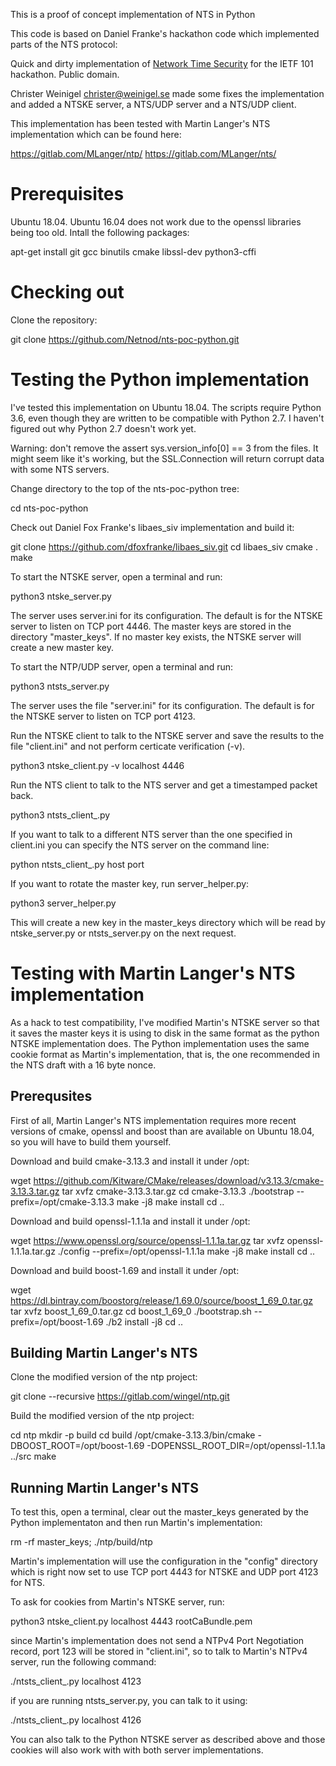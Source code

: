 This is a proof of concept implementation of NTS in Python

This code is based on Daniel Franke's hackathon code which implemented
parts of the NTS protocol:

Quick and dirty implementation of [Network Time
Security](https://github.com/dfoxfranke/nts) for the IETF 101
hackathon. Public domain.

Christer Weinigel <christer@weinigel.se> made some fixes the
implementation and added a NTSKE server, a NTS/UDP server and a
NTS/UDP client.

This implementation has been tested with Martin Langer's NTS
implementation which can be found here:

 https://gitlab.com/MLanger/ntp/
 https://gitlab.com/MLanger/nts/

Prerequisites
=============

Ubuntu 18.04.  Ubuntu 16.04 does not work due to the openssl libraries
being too old.  Intall the following packages:

 apt-get install git gcc binutils cmake libssl-dev python3-cffi

Checking out
============

Clone the repository:

 git clone https://github.com/Netnod/nts-poc-python.git

Testing the Python implementation
=================================

I've tested this implementation on Ubuntu 18.04.  The scripts require
Python 3.6, even though they are written to be compatible with Python
2.7.  I haven't figured out why Python 2.7 doesn't work yet.

Warning: don't remove the assert sys.version_info[0] == 3 from the
files.  It might seem like it's working, but the SSL.Connection will
return corrupt data with some NTS servers.

Change directory to the top of the nts-poc-python tree:

 cd nts-poc-python

Check out Daniel Fox Franke's libaes_siv implementation and build it:

 git clone https://github.com/dfoxfranke/libaes_siv.git
 cd libaes_siv
 cmake .
 make

To start the NTSKE server, open a terminal and run:

 python3 ntske_server.py

The server uses server.ini for its configuration.  The default is for
the NTSKE server to listen on TCP port 4446.  The master keys are
stored in the directory "master_keys".  If no master key exists, the
NTSKE server will create a new master key.

To start the NTP/UDP server, open a terminal and run:

 python3 ntsts_server.py

The server uses the file "server.ini" for its configuration.  The
default is for the NTSKE server to listen on TCP port 4123.

Run the NTSKE client to talk to the NTSKE server and save the results
to the file "client.ini" and not perform certicate verification (-v).

 python3 ntske_client.py -v localhost 4446

Run the NTS client to talk to the NTS server and get a timestamped
packet back.

 python3 ntsts_client_.py

If you want to talk to a different NTS server than the one specified
in client.ini you can specify the NTS server on the command line:

 python ntsts_client_.py host port

If you want to rotate the master key, run server_helper.py:

 python3 server_helper.py

This will create a new key in the master_keys directory which will be
read by ntske_server.py or ntsts_server.py on the next request.

Testing with Martin Langer's NTS implementation
===============================================

As a hack to test compatibility, I've modified Martin's NTSKE server
so that it saves the master keys it is using to disk in the same
format as the python NTSKE implementation does.  The Python
implementation uses the same cookie format as Martin's implementation,
that is, the one recommended in the NTS draft with a 16 byte nonce.

Prerequsites
------------

First of all, Martin Langer's NTS implementation requires more recent
versions of cmake, openssl and boost than are available on Ubuntu
18.04, so you will have to build them yourself.

Download and build cmake-3.13.3 and install it under /opt:

 wget https://github.com/Kitware/CMake/releases/download/v3.13.3/cmake-3.13.3.tar.gz
 tar xvfz cmake-3.13.3.tar.gz
 cd cmake-3.13.3
 ./bootstrap --prefix=/opt/cmake-3.13.3
 make -j8
 make install
 cd ..

Download and build openssl-1.1.1a and install it under /opt:

 wget https://www.openssl.org/source/openssl-1.1.1a.tar.gz
 tar xvfz openssl-1.1.1a.tar.gz
 ./config --prefix=/opt/openssl-1.1.1a
 make -j8
 make install
 cd ..

Download and build boost-1.69 and install it under /opt:

 wget https://dl.bintray.com/boostorg/release/1.69.0/source/boost_1_69_0.tar.gz
 tar xvfz boost_1_69_0.tar.gz
 cd boost_1_69_0
 ./bootstrap.sh --prefix=/opt/boost-1.69
 ./b2 install -j8
 cd ..

Building Martin Langer's NTS
----------------------------

Clone the modified version of the ntp project:

 git clone --recursive https://gitlab.com/wingel/ntp.git

Build the modified version of the ntp project:

 cd ntp
 mkdir -p build
 cd build
 /opt/cmake-3.13.3/bin/cmake -DBOOST_ROOT=/opt/boost-1.69 -DOPENSSL_ROOT_DIR=/opt/openssl-1.1.1a ../src
 make

Running Martin Langer's NTS
---------------------------

To test this, open a terminal, clear out the master_keys generated by
the Python implementaton and then run Martin's implementation:

 rm -rf master_keys; ./ntp/build/ntp

Martin's implementation will use the configuration in the "config"
directory which is right now set to use TCP port 4443 for NTSKE and
UDP port 4123 for NTS.

To ask for cookies from Martin's NTSKE server, run:

 python3 ntske_client.py localhost 4443 rootCaBundle.pem

since Martin's implementation does not send a NTPv4 Port Negotiation
record, port 123 will be stored in "client.ini", so to talk to
Martin's NTPv4 server, run the following command:

 ./ntsts_client_.py localhost 4123

if you are running ntsts_server.py, you can talk to it using:

 ./ntsts_client_.py localhost 4126

You can also talk to the Python NTSKE server as described above and
those cookies will also work with with both server implementations.
